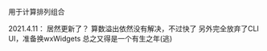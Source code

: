 用于计算排列组合

2021.4.11：
    居然更新了？
    算数溢出依然没有解决，不过快了
    另外完全放弃了CLI UI，准备换wxWidgets
    总之又得是一个有生之年(逃)
